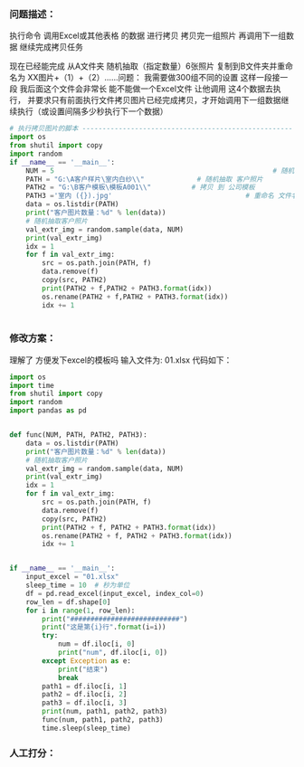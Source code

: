 ### 问题描述：
<p>执行命令 调用Excel或其他表格 的数据 进行拷贝  拷贝完一组照片 再调用下一组数据 继续完成拷贝任务</p>
现在已经能完成 从A文件夹 随机抽取（指定数量）6张照片 复制到B文件夹并重命名为 XX图片+（1）+（2）……问题： 我需要做300组不同的设置 这样一段接一段 我后面这个文件会非常长            能不能做一个Excel文件 让他调用                           这4个数据去执行，           并要求只有前面执行文件拷贝图片已经完成拷贝，才开始调用下一组数据继续执行（或设置间隔多少秒执行下一个数据）


```python
# 执行拷贝图片的脚本 ----------------------------------------------------
import os
from shutil import copy
import random
if __name__ == '__main__':
    NUM = 5                                                      # 随机抽取数量
    PATH = "G:\A客户样片\室内白纱\\"             # 随机抽取 客户照片
    PATH2 = "G:\B客户模板\模板A001\\"          # 拷贝 到 公司模板
    PATH3 ='室内 ({}).jpg'                                 # 重命名 文件名
    data = os.listdir(PATH)
    print("客户图片数量：%d" % len(data))
    # 随机抽取客户照片
    val_extr_img = random.sample(data, NUM)
    print(val_extr_img)
    idx = 1
    for f in val_extr_img:
        src = os.path.join(PATH, f)
        data.remove(f)
        copy(src, PATH2)
        print(PATH2 + f,PATH2 + PATH3.format(idx)) 
        os.rename(PATH2 + f,PATH2 + PATH3.format(idx))
        idx += 1
 
```

### 修改方案：
理解了 方便发下excel的模板吗
输入文件为:
01.xlsx
代码如下：

```python
import os
import time
from shutil import copy
import random
import pandas as pd


def func(NUM, PATH, PATH2, PATH3):
    data = os.listdir(PATH)
    print("客户图片数量：%d" % len(data))
    # 随机抽取客户照片
    val_extr_img = random.sample(data, NUM)
    print(val_extr_img)
    idx = 1
    for f in val_extr_img:
        src = os.path.join(PATH, f)
        data.remove(f)
        copy(src, PATH2)
        print(PATH2 + f, PATH2 + PATH3.format(idx))
        os.rename(PATH2 + f, PATH2 + PATH3.format(idx))
        idx += 1


if __name__ == '__main__':
    input_excel = "01.xlsx"
    sleep_time = 10  # 秒为单位
    df = pd.read_excel(input_excel, index_col=0)
    row_len = df.shape[0]
    for i in range(1, row_len):
        print("###########################")
        print("这是第{i}行".format(i=i))
        try:
            num = df.iloc[i, 0]
            print("num", df.iloc[i, 0])
        except Exception as e:
            print("结束")
            break
        path1 = df.iloc[i, 1]
        path2 = df.iloc[i, 2]
        path3 = df.iloc[i, 3]
        print(num, path1, path2, path3)
        func(num, path1, path2, path3)
        time.sleep(sleep_time)


```

### 人工打分：
